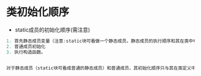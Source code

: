 # 类初始化顺序

* static成员的初始化顺序(需注意)
```Java
1. 首先静态成员变量（注意:static块可看做一个静态成员，静态成员的执行顺序和其在类中申明的先后顺序有关）
2. 普通成员初始化
3. 执行构造函数。


对于静态成员（static块可看成普通的静态成员）和普通成员，其初始化顺序只与其在类定义中的顺序有关，和其他因素无关
```
